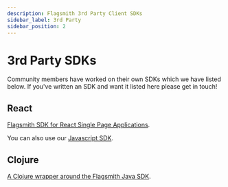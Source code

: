 ```yaml
---
description: Flagsmith 3rd Party Client SDKs
sidebar_label: 3rd Party
sidebar_position: 2
---
```


# 3rd Party SDKs

Community members have worked on their own SDKs which we have listed below. If you've written an SDK and want it listed
here please get in touch!

## React

[Flagsmith SDK for React Single Page Applications](https://github.com/TheMagoo73/flagsmith-react).

You can also use our [Javascript SDK](client-side/javascript.md).

## Clojure

[A Clojure wrapper around the Flagsmith Java SDK](https://github.com/Global-Online-Health/flagsmith-clj).
